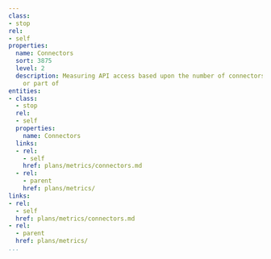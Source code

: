 ```yaml
---
class:
- stop
rel:
- self
properties:
  name: Connectors
  sort: 3875
  level: 2
  description: Measuring API access based upon the number of connectors that are employed,
    or part of
entities:
- class:
  - stop
  rel:
  - self
  properties:
    name: Connectors
  links:
  - rel:
    - self
    href: plans/metrics/connectors.md
  - rel:
    - parent
    href: plans/metrics/
links:
- rel:
  - self
  href: plans/metrics/connectors.md
- rel:
  - parent
  href: plans/metrics/
...
```

